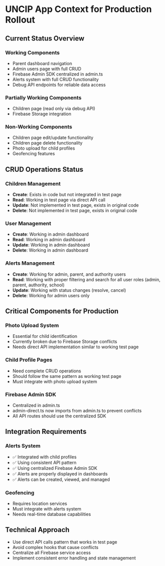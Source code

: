 # UNCIP App Context for Production Rollout

## Current Status Overview

### Working Components
- Parent dashboard navigation
- Admin users page with full CRUD
- Firebase Admin SDK centralized in admin.ts
- Alerts system with full CRUD functionality
- Debug API endpoints for reliable data access

### Partially Working Components
- Children page (read only via debug API)
- Firebase Storage integration

### Non-Working Components
- Children page edit/update functionality
- Children page delete functionality
- Photo upload for child profiles
- Geofencing features

## CRUD Operations Status

### Children Management
- **Create**: Exists in code but not integrated in test page
- **Read**: Working in test page via direct API call
- **Update**: Not implemented in test page, exists in original code
- **Delete**: Not implemented in test page, exists in original code

### User Management
- **Create**: Working in admin dashboard
- **Read**: Working in admin dashboard
- **Update**: Working in admin dashboard
- **Delete**: Working in admin dashboard

### Alerts Management
- **Create**: Working for admin, parent, and authority users
- **Read**: Working with proper filtering and search for all user roles (admin, parent, authority, school)
- **Update**: Working with status changes (resolve, cancel)
- **Delete**: Working for admin users only

## Critical Components for Production

### Photo Upload System
- Essential for child identification
- Currently broken due to Firebase Storage conflicts
- Needs direct API implementation similar to working test page

### Child Profile Pages
- Need complete CRUD operations
- Should follow the same pattern as working test page
- Must integrate with photo upload system

### Firebase Admin SDK
- Centralized in admin.ts
- admin-direct.ts now imports from admin.ts to prevent conflicts
- All API routes should use the centralized SDK

## Integration Requirements

### Alerts System
- ✅ Integrated with child profiles
- ✅ Using consistent API pattern
- ✅ Using centralized Firebase Admin SDK
- ✅ Alerts are properly displayed in dashboards
- ✅ Alerts can be created, viewed, and managed

### Geofencing
- Requires location services
- Must integrate with alerts system
- Needs real-time database capabilities

## Technical Approach
- Use direct API calls pattern that works in test page
- Avoid complex hooks that cause conflicts
- Centralize all Firebase service access
- Implement consistent error handling and state management